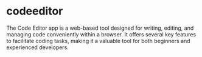 # codeeditor
The Code Editor app is a web-based tool designed for writing, editing, and managing code conveniently within a browser. It offers several key features to facilitate coding tasks, making it a valuable tool for both beginners and experienced developers.
